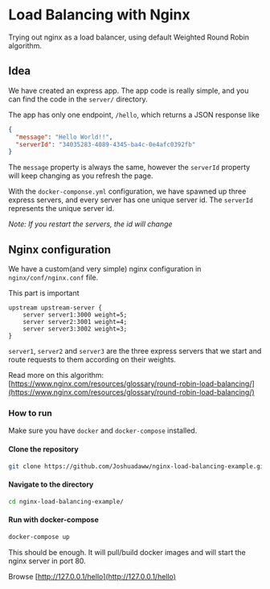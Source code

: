# Load Balancing with Nginx
Trying out nginx as a load balancer, using default Weighted Round Robin algorithm.

## Idea
We have created an express app. The app code is really simple, and you can find the code in the `server/` directory.

The app has only one endpoint, `/hello`, which returns a JSON response like
```json
{
  "message": "Hello World!!",
  "serverId": "34035283-4089-4345-ba4c-0e4afc0392fb"
}
```

The `message` property is always the same, however the `serverId` property will keep changing as you refresh the page.

With the `docker-componse.yml` configuration, we have spawned up three express servers, and every server has one unique server id. The `serverId` represents the unique server id.

*Note: If you restart the servers, the id will change*

## Nginx configuration
We have a custom(and very simple) nginx configuration in `nginx/conf/nginx.conf` file.

This part is important
```
upstream upstream-server {
    server server1:3000 weight=5;
    server server2:3001 weight=4;
    server server3:3002 weight=3;
}
```
`server1`, `server2` and `server3` are the three express servers that we start and route requests to them according on their weights.

Read more on this algorithm: [https://www.nginx.com/resources/glossary/round-robin-load-balancing/](https://www.nginx.com/resources/glossary/round-robin-load-balancing/)

### How to run
Make sure you have `docker` and `docker-compose` installed.

#### Clone the repository
```bash
git clone https://github.com/Joshuadaww/nginx-load-balancing-example.git
```
#### Navigate to the directory
```bash
cd nginx-load-balancing-example/
```
#### Run with docker-compose
```bash
docker-compose up
```

This should be enough. It will pull/build docker images and will start the nginx server in port 80.

Browse [http://127.0.0.1/hello](http://127.0.0.1/hello)
